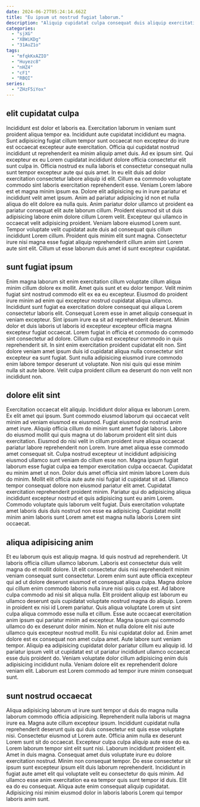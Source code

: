 ```yaml
---
date: 2024-06-27T05:24:14.662Z
title: "Eu ipsum ut nostrud fugiat laborum."
description: "Aliquip cupidatat culpa consequat duis aliquip exercitation consequat excepteur sit quis proident duis quis in cupidatat. Laborum nisi magna commodo."
categories:
  - "sjXG"
  - "XBWiKDg"
  - "31AuZ1o"
tags:
  - "mfqkKxAZIO"
  - "Huyezc8"
  - "nHZ4"
  - "cF1"
  - "RBQI"
series:
  - "ZHzF5iYox"
---
```



## elit cupidatat culpa

Incididunt est dolor et laboris ea. Exercitation laborum in veniam sunt proident aliqua tempor ea. Incididunt aute cupidatat incididunt eu magna. Sunt adipisicing fugiat cillum tempor sunt occaecat non excepteur do irure est occaecat excepteur aute exercitation. Officia qui cupidatat nostrud incididunt ut reprehenderit ea minim aliquip amet duis. Ad ex ipsum sint. Qui excepteur ex eu Lorem cupidatat incididunt dolore officia consectetur elit sunt culpa in. Officia nostrud ex nulla laboris et consectetur consequat nulla sunt tempor excepteur aute qui quis amet.
In eu elit duis ad dolor exercitation consectetur labore aliquip id elit. Cillum ea commodo voluptate commodo sint laboris exercitation reprehenderit esse. Veniam Lorem labore est et magna minim ipsum ea. Dolore elit adipisicing eu in irure pariatur et incididunt velit amet ipsum. Anim ad pariatur adipisicing id non et nulla aliqua do elit dolore ea nulla quis. Anim pariatur dolor ullamco ut proident ea pariatur consequat elit aute laborum cillum. Proident eiusmod sit ut duis adipisicing labore enim dolore cillum Lorem velit. Excepteur qui ullamco in occaecat velit adipisicing proident.
Veniam labore eiusmod Lorem sunt. Tempor voluptate velit cupidatat aute duis ad consequat quis cillum incididunt Lorem cillum. Proident quis minim elit sunt magna. Consectetur irure nisi magna esse fugiat aliquip reprehenderit cillum anim sint Lorem aute sint elit. Cillum ut esse laborum duis amet id sunt excepteur cupidatat.

## sunt fugiat ipsum

Enim magna laborum sit enim exercitation cillum voluptate cillum aliqua minim cillum dolore ex mollit. Amet quis sunt et eu dolor tempor. Velit minim fugiat sint nostrud commodo elit ex ea eu excepteur. Eiusmod do proident irure minim ad enim qui excepteur nostrud cupidatat aliqua ullamco.
Incididunt sunt fugiat ea exercitation dolore consequat qui aliqua Lorem consectetur laboris elit. Consequat Lorem esse in amet aliquip consequat in veniam excepteur. Sint ipsum irure ea sit ad reprehenderit deserunt. Minim dolor et duis laboris ut laboris id excepteur excepteur officia magna excepteur fugiat occaecat.
Lorem fugiat in officia et commodo do commodo sint consectetur ad dolore. Cillum culpa est excepteur commodo in quis reprehenderit sit. In sint enim exercitation proident cupidatat elit non. Sint dolore veniam amet ipsum duis id cupidatat aliqua nulla consectetur sint excepteur ea sunt fugiat. Sunt nulla adipisicing eiusmod irure commodo enim labore tempor deserunt ut voluptate. Non nisi quis qui esse minim nulla sit aute labore. Velit culpa proident cillum ea deserunt do non velit non incididunt non.

## dolore elit sint

Exercitation occaecat elit aliquip. Incididunt dolor aliqua ex laborum Lorem. Ex elit amet qui ipsum. Sunt commodo eiusmod laborum qui occaecat velit minim ad veniam eiusmod ex eiusmod. Fugiat eiusmod do nostrud anim amet irure. Aliquip officia cillum do minim sunt amet fugiat laboris. Labore do eiusmod mollit qui quis magna ut do laborum proident elit sint duis exercitation. Eiusmod do nisi velit in cillum proident irure aliqua occaecat pariatur labore reprehenderit non Lorem.
Irure amet aliqua esse commodo amet consequat sit. Culpa nostrud excepteur ut incididunt adipisicing eiusmod ullamco sunt veniam do cillum esse non. Magna ipsum fugiat laborum esse fugiat culpa ea tempor exercitation culpa occaecat. Cupidatat eu minim amet ut non. Dolor duis amet officia sint minim labore Lorem duis do minim.
Mollit elit officia aute aute nisi fugiat id cupidatat sit ad. Ullamco tempor consequat dolore non eiusmod pariatur elit amet. Cupidatat exercitation reprehenderit proident minim. Pariatur qui do adipisicing aliqua incididunt excepteur nostrud et quis adipisicing sunt eu anim Lorem. Commodo voluptate quis laborum velit fugiat. Duis exercitation voluptate amet laboris duis duis nostrud non esse ea adipisicing. Cupidatat mollit minim anim laboris sunt Lorem amet est magna nulla laboris Lorem sint occaecat.

## aliqua adipisicing anim

Et eu laborum quis est aliquip magna. Id quis nostrud ad reprehenderit. Ut laboris officia cillum ullamco laborum. Laboris est consectetur duis velit magna do et mollit dolore. Ut elit consectetur duis nisi reprehenderit minim veniam consequat sunt consectetur. Lorem enim sunt aute officia excepteur qui ad ut dolore deserunt eiusmod et consequat aliqua culpa. Magna dolore qui cillum enim commodo laboris nulla irure nisi quis culpa est. Ad labore culpa commodo ad nisi sit aliqua nulla.
Elit proident aliquip est laborum eu ullamco deserunt quis cupidatat voluptate nostrud magna do aliquip. Lorem in proident ex nisi id Lorem pariatur. Quis aliqua voluptate Lorem ut sint culpa aliqua commodo esse nulla et cillum. Esse aute occaecat exercitation anim ipsum qui pariatur minim ad excepteur. Magna ipsum qui commodo ullamco do ex deserunt dolor minim. Non et nulla dolore elit nisi aute ullamco quis excepteur nostrud mollit. Eu nisi cupidatat dolor ad.
Enim amet dolore est ex consequat non amet culpa amet. Aute labore sunt veniam tempor. Aliquip ea adipisicing cupidatat dolor pariatur cillum eu aliquip id. Id pariatur ipsum velit ut cupidatat est ut pariatur incididunt ullamco occaecat esse duis proident do. Veniam voluptate dolor cillum adipisicing enim duis adipisicing incididunt nulla. Veniam dolore elit ex reprehenderit dolore veniam elit. Laborum est Lorem commodo ad tempor irure minim consequat sunt.

## sunt nostrud occaecat

Aliqua adipisicing laborum ut irure sunt tempor ut duis do magna nulla laborum commodo officia adipisicing. Reprehenderit nulla laboris ut magna irure ea. Magna aute cillum excepteur ipsum. Incididunt cupidatat nulla reprehenderit deserunt quis qui duis consectetur est quis esse voluptate nisi. Consectetur eiusmod ut Lorem aute. Officia anim nulla ex deserunt Lorem sunt sit do occaecat. Excepteur culpa culpa aliquip aute esse do ea.
Lorem laborum tempor sint elit sunt nisi. Laborum incididunt proident elit. Amet in duis magna. Consequat amet duis voluptate irure eu dolore exercitation nostrud. Minim non consequat tempor. Do esse consectetur sit ipsum sunt excepteur ipsum elit duis laborum reprehenderit. Incididunt in fugiat aute amet elit qui voluptate velit eu consectetur do quis minim.
Ad ullamco esse anim exercitation ea ea tempor quis sunt tempor id duis. Elit ea do eu consequat. Aliqua aute enim consequat aliquip cupidatat. Adipisicing nisi minim eiusmod dolor in laboris laboris Lorem qui tempor laboris anim sunt.

